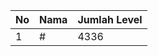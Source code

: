 | No | Nama            | Jumlah Level |
|----|-----------------|--------------|
| 1  | #    |    4336        |
